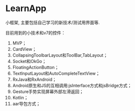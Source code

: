 # LearnApp
小框架, 主要包括自己学习的新技术/测试用界面等.

目前用到的小技术和v7的控件：
01. MVP；
02. CardView；
03. CollapsingToolbarLayout和ToolBar,TabLayout；
04. Socket和OkGo；
05. FloatingActionButton；
06. TextInputLayout和AutoCompleteTextView；
07. RxJava和RxAndroid；
08. Android原生和JS的互相调用:jsInterface方式和jsBridge方式；
09. Gesture手势实现屏幕外部左滑返回；
10. Kotlin；
11. aar导包方式；
